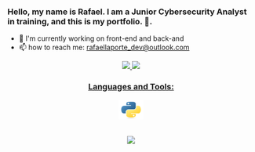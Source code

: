 ### Hello, my name is Rafael. I am a Junior Cybersecurity Analyst in training, and this is my portfolio. 👋.

- 🔭 I'm currently working on front-end and back-and
- 📫 how to reach me: rafaellaporte_dev@outlook.com


<div align="center">
  <a href="https://github.com/rafaellaporte">
  <img height="180em" src="https://github-readme-stats.vercel.app/api?username=rafaellaporte&show_icons=true&theme=dracula&include_all_commits=true&count_private=true"/>
  <img height="180em" src="https://github-readme-stats.vercel.app/api/top-langs/?username=rafaellaporte&layout=compact&langs_count=7&theme=dracula"/>
</div>

<div align="center">
<h3>Languages and Tools:</h3>
<div style="display: inline_block">
  <img align="center" alt="Rafa-Python" height="40" width="50" src="https://raw.githubusercontent.com/devicons/devicon/master/icons/python/python-original.svg">
 </div>
  
</div>

<br>

<div align="center">
  <br>
  <a href="https://www.linkedin.com/in/rafaellaporte" target="_blank"><img src="https://img.shields.io/badge/-LinkedIn-%230077B5?style=for-the-badge&logo=linkedin&logoColor=white" target="_blank"></a> 
  </div>



